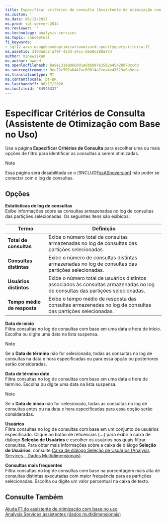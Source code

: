 ```yaml
---
title: Especificar critérios de consulta (Assistente de otimização com base no uso) | Microsoft Docs
ms.custom: ''
ms.date: 06/13/2017
ms.prod: sql-server-2014
ms.reviewer: ''
ms.technology: analysis-services
ms.topic: conceptual
f1_keywords:
- sql12.asvs.usagebasedoptimizationwizard.specifyquerycriteria.f1
ms.assetid: 3193adc2-af9f-4234-a4cc-dea0c280a724
author: minewiskan
ms.author: owend
ms.openlocfilehash: ba9e131a8986b01a6bb897e35b2e45b2bb70ccd0
ms.sourcegitcommit: 9ee72c507ab447ac69014a7eea4e43523a0a3ec4
ms.translationtype: MT
ms.contentlocale: pt-BR
ms.lasthandoff: 06/17/2020
ms.locfileid: "84940337"
---
```

# <a name="specify-query-criteria-usage-based-optimization-wizard"></a>Especificar Critérios de Consulta (Assistente de Otimização com Base no Uso)
  Use a página **Especificar Critérios de Consulta** para escolher uma ou mais opções de filtro para identificar as consultas a serem otimizadas.  
  
> [!NOTE]  
>  Essa página será desabilitada se o [!INCLUDE[ssASnoversion](../includes/ssasnoversion-md.md)] não puder se conectar com o log de consultas.  
  
## <a name="options"></a>Opções  
 **Estatísticas de log de consultas**  
 Exibe informações sobre as consultas armazenadas no log de consultas das partições selecionadas. Os seguintes itens são exibidos:  
  
|Termo|Definição|  
|----------|----------------|  
|**Total de consultas**|Exibe o número total de consultas armazenadas no log de consultas das partições selecionadas.|  
|**Consultas distintas**|Exibe o número de consultas distintas armazenadas no log de consultas das partições selecionadas.|  
|**Usuários distintos**|Exibe o número total de usuários distintos associados às consultas armazenadas no log de consultas das partições selecionadas.|  
|**Tempo médio de resposta**|Exibe o tempo médio de resposta das consultas armazenadas no log de consultas das partições selecionadas.|  
  
 **Data de início**  
 Filtra consultas no log de consultas com base em uma data e hora de início. Escolha ou digite uma data na lista suspensa.  
  
> [!NOTE]  
>   Se a **Data de término** não for selecionada, todas as consultas no log de consultas na data e hora especificadas ou para essa opção ou posteriores serão consideradas.  
  
 **Data de término date**  
 Filtra consultas no log de consultas com base em uma data e hora de término. Escolha ou digite uma data na lista suspensa.  
  
> [!NOTE]  
>   Se a **Data de início** não for selecionada, todas as consultas no log de consultas antes ou na data e hora especificadas para essa opção serão consideradas.  
  
 **Usuários**  
 Filtra consultas no log de consultas com base em um conjunto de usuários especificado. Clique no botão de reticências (**...**) para exibir a caixa de diálogo **Seleção de Usuários** e escolher os usuários nos quais filtrar consultas. Para obter mais informações sobre a caixa de diálogo **Seleção de Usuários**, consulte [Caixa de diálogo Seleção de Usuários &#40;Analysis Services – Dados Multidimensionais&#41;](user-selection-dialog-box-analysis-services-multidimensional-data.md).  
  
 **Consultas mais frequentes**  
 Filtra consultas no log de consultas com base na porcentagem mais alta de consultas distintas executadas com maior frequência para as partições selecionadas. Escolha ou digite um valor percentual na caixa de texto.  
  
## <a name="see-also"></a>Consulte Também  
 [Ajuda F1 do assistente de otimização com base no uso](usage-based-optimization-wizard-f1-help.md)   
 [Analysis Services assistentes &#40;dados multidimensionais&#41;](analysis-services-wizards-multidimensional-data.md)  
  
  
